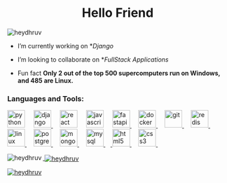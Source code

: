 <h1 align="center">Hello Friend</h1>

<p align="left"> <img src="https://komarev.com/ghpvc/?username=heydhruv&label=Profile%20views&color=0e75b6&style=flat" alt="heydhruv" /> </p>

-  I’m currently working on **Django*

-  I’m looking to collaborate on **FullStack Applications*

-  Fun fact **Only 2 out of the top 500 supercomputers run on Windows, and 485 are Linux.**


<h3 align="left">Languages and Tools:</h3>
<p align="left"> 
  <a href="https://www.python.org" target="_blank" rel="noreferrer"> <img src="https://cdn.jsdelivr.net/gh/devicons/devicon/icons/python/python-original.svg" alt="python" width="40" height="40"/></a>
  <img width="12" />
  <a href="https://www.djangoproject.com/" target="_blank" rel="noreferrer"> <img src="https://cdn.jsdelivr.net/gh/devicons/devicon/icons/django/django-plain.svg" alt="django" width="40" height="40"/> </a> 
  <img width="12" />
  <a href="https://react.dev/" target="_blank" rel="noreferrer"><img src="https://cdn.jsdelivr.net/gh/devicons/devicon/icons/react/react-original.svg" alt="react" width="40" height="40"/></a> 
  <img width="12" />
  <a href="https://www.javascript.com/" target="_blank" rel="noreferrer"><img src="https://cdn.jsdelivr.net/gh/devicons/devicon/icons/javascript/javascript-original.svg" alt="javascript" width="40" height="40"/></a> 
  <img width="12" />
  <a href="https://fastapi.tiangolo.com/" target="_blank" rel="noreferrer"> <img src="https://cdn.jsdelivr.net/gh/devicons/devicon/icons/fastapi/fastapi-original.svg" alt="fastapi" width="40" height="40"/> </a>
  <img width="12" />
  <a href="https://www.docker.com/" target="_blank" rel="noreferrer"> <img src="https://cdn.jsdelivr.net/gh/devicons/devicon/icons/docker/docker-original.svg" alt="docker" width="40" height="40"/> </a>
  <img width="12" />
  <a href="https://git-scm.com/" target="_blank" rel="noreferrer"> <img src="https://cdn.jsdelivr.net/gh/devicons/devicon/icons/git/git-original.svg" alt="git" width="40" height="40"/> </a>
  <img width="12" />
  <a href="https://redis.io/" target="_blank" rel="noreferrer"> <img src="https://cdn.jsdelivr.net/gh/devicons/devicon/icons/redis/redis-original.svg" alt="redis" width="40" height="40"/> </a>
  <img width="12" />
  <a href="https://www.linux.org/" target="_blank" rel="noreferrer"> <img src="https://cdn.jsdelivr.net/gh/devicons/devicon/icons/linux/linux-original.svg" alt="linux" width="40" height="40"/> </a>
  <img width="12" />
  <a href="https://www.postgresql.org/" target="_blank" rel="noreferrer"> <img src="https://cdn.jsdelivr.net/gh/devicons/devicon/icons/postgresql/postgresql-original.svg" alt="postgresql" width="40" height="40"/> </a>
  <img width="12" />
  <a href="https://www.mongodb.com/" target="_blank" rel="noreferrer"> <img src="https://cdn.jsdelivr.net/gh/devicons/devicon/icons/mongodb/mongodb-original.svg" alt="mongodb" width="40" height="40"/> </a>
  <img width="12" />
  <a href="https://www.mysql.com/" target="_blank" rel="noreferrer"> <img src="https://cdn.jsdelivr.net/gh/devicons/devicon/icons/mysql/mysql-original.svg" alt="mysql" width="40" height="40"/> 
  <img width="12" />
  <a href="https://www.w3.org/html/" target="_blank" rel="noreferrer"> <img src="https://cdn.jsdelivr.net/gh/devicons/devicon/icons/html5/html5-original.svg" alt="html5" width="40" height="40"/> </a>
  <img width="12" />
  <a href="https://www.w3schools.com/css/" target="_blank" rel="noreferrer"> <img src="https://cdn.jsdelivr.net/gh/devicons/devicon/icons/css3/css3-original.svg" alt="css3" width="40" height="40"/> 
  <img width="12" />
</p>


<p><img align="left" src="https://github-readme-stats.vercel.app/api/top-langs?username=heydhruv&theme=nightowl&hide_border=true&show_icons=true&locale=en&layout=compact" alt="heydhruv" /></p>

<p>&nbsp;<img align="center" src="https://github-readme-stats.vercel.app/api?username=heydhruv&theme=nightowl&hide_border=true&show_icons=true&locale=en" alt="heydhruv" /></p>

<p><img align="center" src="https://github-readme-streak-stats.herokuapp.com/?user=heydhruv&theme=nightowl&hide_border=true" alt="heydhruv" /></p>
